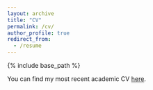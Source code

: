 ```yaml
---
layout: archive
title: "CV"
permalink: /cv/
author_profile: true
redirect_from:
  - /resume
---
```


{% include base_path %}

You can find my most recent academic CV <a href="/files/20240220_Academic_CV_Devaux.pdf" target="_blank">here</a>.
